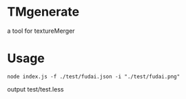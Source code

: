 # TMgenerate
a tool for textureMerger
# Usage
```
node index.js -f ./test/fudai.json -i "./test/fudai.png" 
```
output test/test.less
